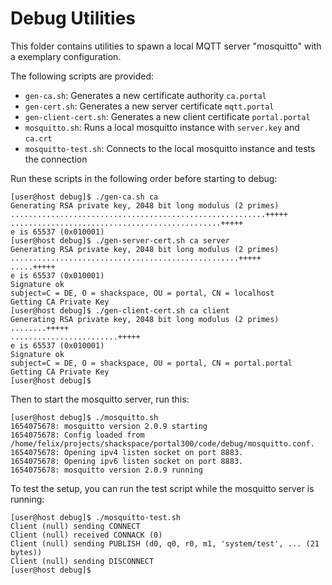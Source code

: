 # Debug Utilities

This folder contains utilities to spawn a local MQTT server "mosquitto" with a exemplary configuration.

The following scripts are provided:

- `gen-ca.sh`: Generates a new certificate authority `ca.portal`
- `gen-cert.sh`: Generates a new server certificate `mqtt.portal`
- `gen-client-cert.sh`: Generates a new client certificate `portal.portal`
- `mosquitto.sh`: Runs a local mosquitto instance with `server.key` and `ca.crt`
- `mosquitto-test.sh`: Connects to the local mosquitto instance and tests the connection

Run these scripts in the following order before starting to debug:

```sh-session
[user@host debug]$ ./gen-ca.sh ca
Generating RSA private key, 2048 bit long modulus (2 primes)
.........................................................+++++
...............................................+++++
e is 65537 (0x010001)
[user@host debug]$ ./gen-server-cert.sh ca server
Generating RSA private key, 2048 bit long modulus (2 primes)
...................................................+++++
.....+++++
e is 65537 (0x010001)
Signature ok
subject=C = DE, O = shackspace, OU = portal, CN = localhost
Getting CA Private Key
[user@host debug]$ ./gen-client-cert.sh ca client
Generating RSA private key, 2048 bit long modulus (2 primes)
........+++++
........................+++++
e is 65537 (0x010001)
Signature ok
subject=C = DE, O = shackspace, OU = portal, CN = portal.portal
Getting CA Private Key
[user@host debug]$
```

Then to start the mosquitto server, run this:

```sh-session
[user@host debug]$ ./mosquitto.sh
1654075678: mosquitto version 2.0.9 starting
1654075678: Config loaded from /home/felix/projects/shackspace/portal300/code/debug/mosquitto.conf.
1654075678: Opening ipv4 listen socket on port 8883.
1654075678: Opening ipv6 listen socket on port 8883.
1654075678: mosquitto version 2.0.9 running
```

To test the setup, you can run the test script while the mosquitto server is running:

```sh-session
[user@host debug]$ ./mosquitto-test.sh
Client (null) sending CONNECT
Client (null) received CONNACK (0)
Client (null) sending PUBLISH (d0, q0, r0, m1, 'system/test', ... (21 bytes))
Client (null) sending DISCONNECT
[user@host debug]$
```
